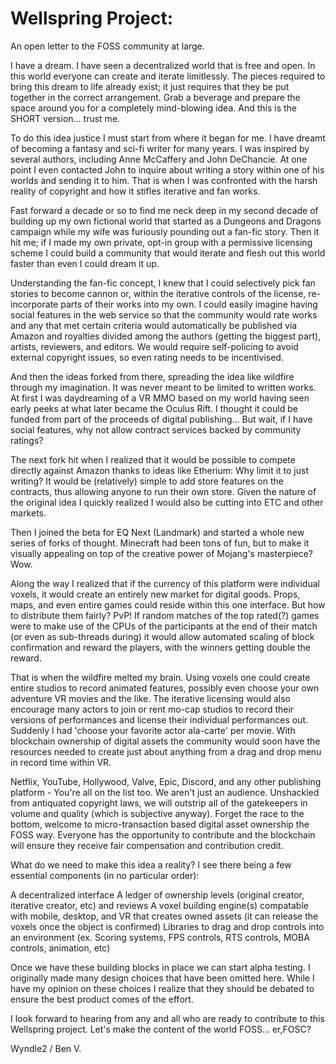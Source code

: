 # Wellspring Project:

An open letter to the FOSS community at large.

I have a dream.  I have seen a decentralized world that is free and open.  In this world everyone can create and iterate limitlessly.  The pieces required to bring this dream to life already exist; it just requires that they be put together in the correct arrangement.  Grab a beverage and prepare the space around you for a completely mind-blowing idea.  And this is the SHORT version... trust me.

To do this idea justice I must start from where it began for me.  I have dreamt of becoming a fantasy and sci-fi writer for many years.  I was inspired by several authors, including Anne McCaffery and John DeChancie.  At one point I even contacted John to inquire about writing a story within one of his worlds and sending it to him.  That is when I was confronted with the harsh reality of copyright and how it stifles iterative and fan works.

Fast forward a decade or so to find me neck deep in my second decade of building up my own fictional world that started as a Dungeons and Dragons campaign while my wife was furiously pounding out a fan-fic story.  Then it hit me; if I made my own private, opt-in group with a permissive licensing scheme I could build a community that would iterate and flesh out this world faster than even I could dream it up.  

Understanding the fan-fic concept, I knew that I could selectively pick fan stories to become cannon or, within the iterative controls of the license, re-incorporate parts of their works into my own.  I could easily imagine having social features in the web service so that the community would rate works and any that met certain criteria would automatically be published via Amazon and royalties divided among the authors (getting the biggest part), artists, reviewers, and editors.  We would require self-policing to avoid external copyright issues, so even rating needs to be incentivised.

And then the ideas forked from there, spreading the idea like wildfire through my imagination.  It was never meant to be limited to written works.  At first I was daydreaming of a VR MMO based on my world having seen early peeks at what later became the Oculus Rift.  I thought it could be funded from part of the proceeds of digital publishing...  But wait, if I have social features, why not allow contract services backed by community ratings?  

The next fork hit when I realized that it would be possible to compete directly against Amazon thanks to ideas like Etherium:  Why limit it to just writing?  It would be (relatively) simple to add store features on the contracts, thus allowing anyone to run their own store.  Given the nature of the original idea I quickly realized I would also be cutting into ETC and other markets.  

Then I joined the beta for EQ Next (Landmark) and started a whole new series of forks of thought.  Minecraft had been tons of fun, but to make it visually appealing on top of the creative power of Mojang's masterpiece?  Wow.  

Along the way I realized that if the currency of this platform were individual voxels, it would create an entirely new market for digital goods.  Props, maps, and even entire games could reside within this one interface.  But how to distribute them fairly?  PvP!  If random matches of the top rated(?) games were to make use of the CPUs of the participants at the end of their match (or even as sub-threads during) it would allow automated scaling of block confirmation and reward the players, with the winners getting double the reward.

That is when the wildfire melted my brain.  Using voxels one could create entire studios to record animated features, possibly even choose your own adventure VR movies and the like.  The iterative licensing would also encourage many actors to join or rent mo-cap studios to record their versions of performances and license their individual performances out.  Suddenly I had 'choose your favorite actor ala-carte' per movie.  With blockchain ownership of digital assets the community would soon have the resources needed to create just about anything from a drag and drop menu in record time within VR.  

Netflix, YouTube, Hollywood, Valve, Epic, Discord, and any other publishing platform - You're all on the list too.  We aren't just an audience.  Unshackled from antiquated copyright laws, we will outstrip all of the gatekeepers in volume and quality (which is subjective anyway).  Forget the race to the bottom, welcome to micro-transaction based digital asset ownership the FOSS way.  Everyone has the opportunity to contribute and the blockchain will ensure they receive fair compensation and contribution credit.

What do we need to make this idea a reality?  I see there being a few essential components (in no particular order):

A decentralized interface
A ledger of ownership levels (original creator, iterative creator, etc) and reviews
A voxel building engine(s) compatable with mobile, desktop, and VR that creates owned assets (it can release the voxels once the object is confirmed)
Libraries to drag and drop controls into an environment (ex. Scoring systems, FPS controls, RTS controls, MOBA controls, animation, etc)

Once we have these building blocks in place we can start alpha testing.  I originally made many design choices that have been omitted here.  While I have my opinion on these choices I realize that they should be debated to ensure the best product comes of the effort.

I look forward to hearing from any and all who are ready to contribute to this Wellspring project.  Let's make the content of the world FOSS... er,FOSC?

Wyndle2 / Ben V.
